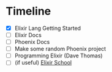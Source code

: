 # Timeline

* [x] Elixir Lang Getting Started
* [ ] Elixir Docs
* [ ] Phoenix Docs
* [ ] Make some random Phoenix project
* [ ] Programming Elixir (Dave Thomas)
* [ ] (if useful) [Elixir School](https://elixirschool.com/en/lessons/basics/basics/)
